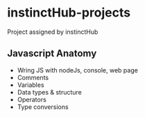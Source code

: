 # instinctHub-projects
Project assigned by instinctHub

## Javascript Anatomy
<ul>
  <li>Wring JS with nodeJs, console, web page</li>
  <li>Comments</li>
  <li>Variables</li>
  <li>Data types & structure</li>
  <li>Operators</li>
  <li>Type conversions</li>
</ul>
